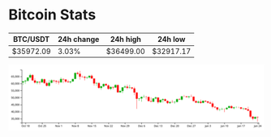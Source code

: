 # Bitcoin Stats

BTC/USDT|24h change|24h high|24h low|
|---|---|---|---|
|$35972.09|3.03%|$36499.00|$32917.17|

<img src="./chart.svg">
